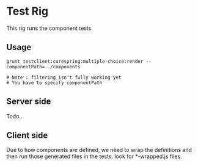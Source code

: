 # Test Rig

This rig runs the component tests

## Usage

    grunt testclient:corespring:multiple-choice:render --componentPath=../components

    # Note : filtering isn't fully working yet
    # You have to specify componentPath

## Server side

Todo..

## Client side

Due to how components are defined, we need to wrap the definitions and then run those generated files in the tests. look for *-wrapped.js files.

